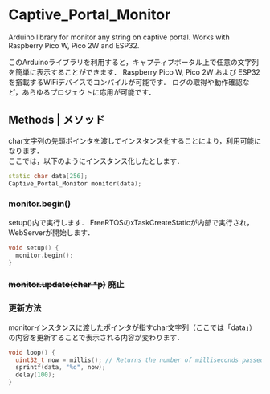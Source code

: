 # Captive_Portal_Monitor
Arduino library for monitor any string on captive portal.
Works with Raspberry Pico W, Pico 2W and ESP32.

このArduinoライブラリを利用すると，キャプティブポータル上で任意の文字列を簡単に表示することができます．
Raspberry Pico W, Pico 2W および ESP32 を搭載するWiFiデバイスでコンパイルが可能です．
ログの取得や動作確認など，あらゆるプロジェクトに応用が可能です．

## Methods | メソッド
char文字列の先頭ポインタを渡してインスタンス化することにより，利用可能になります．  
ここでは，以下のようにインスタンス化したとします．

```cpp
static char data[256];
Captive_Portal_Monitor monitor(data);
```

### monitor.begin()
setup()内で実行します．
FreeRTOSのxTaskCreateStaticが内部で実行され，WebServerが開始します．

```cpp
void setup() {
  monitor.begin();
}
```

### ~~monitor.update(char *p)~~ 廃止
### 更新方法
monitorインスタンスに渡したポインタが指すchar文字列（ここでは「data」）の内容を更新することで表示される内容が変わります．

```cpp
void loop() {
  uint32_t now = millis(); // Returns the number of milliseconds passed since the Arduino board began running the current program.
  sprintf(data, "%d", now);
  delay(100);
}
```
